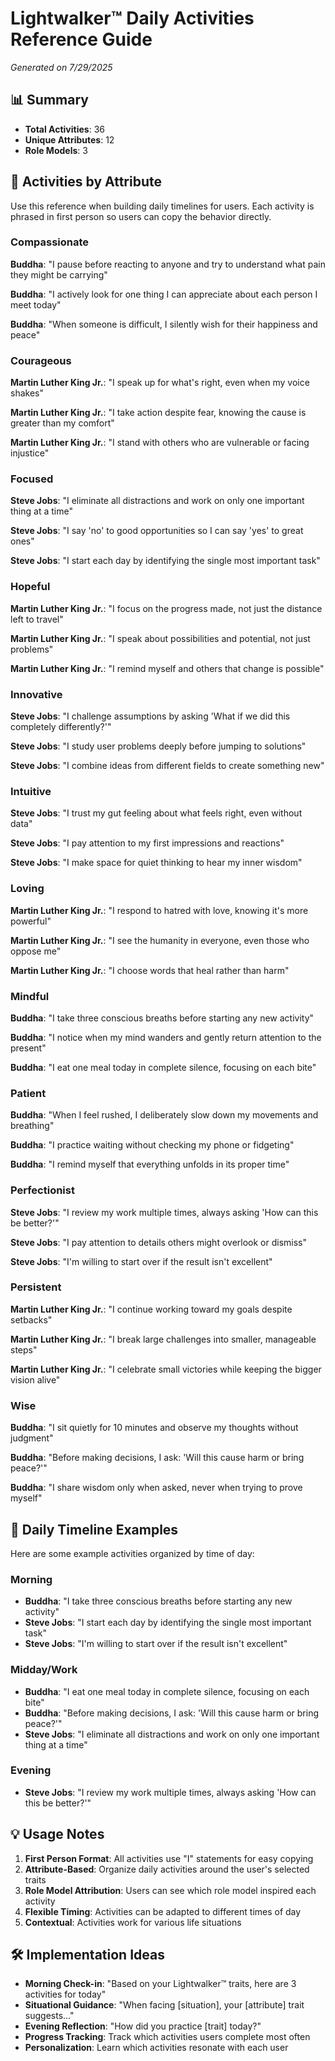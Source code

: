 # Lightwalker™ Daily Activities Reference Guide

*Generated on 7/29/2025*

## 📊 Summary

- **Total Activities**: 36
- **Unique Attributes**: 12
- **Role Models**: 3

## 🎯 Activities by Attribute

Use this reference when building daily timelines for users. Each activity is phrased in first person so users can copy the behavior directly.

### Compassionate

**Buddha**: "I pause before reacting to anyone and try to understand what pain they might be carrying"

**Buddha**: "I actively look for one thing I can appreciate about each person I meet today"

**Buddha**: "When someone is difficult, I silently wish for their happiness and peace"

### Courageous

**Martin Luther King Jr.**: "I speak up for what's right, even when my voice shakes"

**Martin Luther King Jr.**: "I take action despite fear, knowing the cause is greater than my comfort"

**Martin Luther King Jr.**: "I stand with others who are vulnerable or facing injustice"

### Focused

**Steve Jobs**: "I eliminate all distractions and work on only one important thing at a time"

**Steve Jobs**: "I say 'no' to good opportunities so I can say 'yes' to great ones"

**Steve Jobs**: "I start each day by identifying the single most important task"

### Hopeful

**Martin Luther King Jr.**: "I focus on the progress made, not just the distance left to travel"

**Martin Luther King Jr.**: "I speak about possibilities and potential, not just problems"

**Martin Luther King Jr.**: "I remind myself and others that change is possible"

### Innovative

**Steve Jobs**: "I challenge assumptions by asking 'What if we did this completely differently?'"

**Steve Jobs**: "I study user problems deeply before jumping to solutions"

**Steve Jobs**: "I combine ideas from different fields to create something new"

### Intuitive

**Steve Jobs**: "I trust my gut feeling about what feels right, even without data"

**Steve Jobs**: "I pay attention to my first impressions and reactions"

**Steve Jobs**: "I make space for quiet thinking to hear my inner wisdom"

### Loving

**Martin Luther King Jr.**: "I respond to hatred with love, knowing it's more powerful"

**Martin Luther King Jr.**: "I see the humanity in everyone, even those who oppose me"

**Martin Luther King Jr.**: "I choose words that heal rather than harm"

### Mindful

**Buddha**: "I take three conscious breaths before starting any new activity"

**Buddha**: "I notice when my mind wanders and gently return attention to the present"

**Buddha**: "I eat one meal today in complete silence, focusing on each bite"

### Patient

**Buddha**: "When I feel rushed, I deliberately slow down my movements and breathing"

**Buddha**: "I practice waiting without checking my phone or fidgeting"

**Buddha**: "I remind myself that everything unfolds in its proper time"

### Perfectionist

**Steve Jobs**: "I review my work multiple times, always asking 'How can this be better?'"

**Steve Jobs**: "I pay attention to details others might overlook or dismiss"

**Steve Jobs**: "I'm willing to start over if the result isn't excellent"

### Persistent

**Martin Luther King Jr.**: "I continue working toward my goals despite setbacks"

**Martin Luther King Jr.**: "I break large challenges into smaller, manageable steps"

**Martin Luther King Jr.**: "I celebrate small victories while keeping the bigger vision alive"

### Wise

**Buddha**: "I sit quietly for 10 minutes and observe my thoughts without judgment"

**Buddha**: "Before making decisions, I ask: 'Will this cause harm or bring peace?'"

**Buddha**: "I share wisdom only when asked, never when trying to prove myself"

## 📅 Daily Timeline Examples

Here are some example activities organized by time of day:

### Morning

- **Buddha**: "I take three conscious breaths before starting any new activity"
- **Steve Jobs**: "I start each day by identifying the single most important task"
- **Steve Jobs**: "I'm willing to start over if the result isn't excellent"

### Midday/Work

- **Buddha**: "I eat one meal today in complete silence, focusing on each bite"
- **Buddha**: "Before making decisions, I ask: 'Will this cause harm or bring peace?'"
- **Steve Jobs**: "I eliminate all distractions and work on only one important thing at a time"

### Evening

- **Steve Jobs**: "I review my work multiple times, always asking 'How can this be better?'"

## 💡 Usage Notes

1. **First Person Format**: All activities use "I" statements for easy copying
2. **Attribute-Based**: Organize daily activities around the user's selected traits
3. **Role Model Attribution**: Users can see which role model inspired each activity
4. **Flexible Timing**: Activities can be adapted to different times of day
5. **Contextual**: Activities work for various life situations

## 🛠️ Implementation Ideas

- **Morning Check-in**: "Based on your Lightwalker™ traits, here are 3 activities for today"
- **Situational Guidance**: "When facing [situation], your [attribute] trait suggests..."
- **Evening Reflection**: "How did you practice [trait] today?"
- **Progress Tracking**: Track which activities users complete most often
- **Personalization**: Learn which activities resonate with each user

